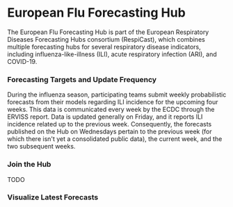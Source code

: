 # European Flu Forecasting Hub
The European Flu Forecasting Hub is part of the European Respiratory Diseases Forecasting Hubs consortium (RespiCast), which combines multiple forecasting hubs for several respiratory disease indicators, including influenza-like-illness (ILI), acute respiratory infection (ARI), and COVID-19.


### Forecasting Targets and Update Frequency
During the influenza season, participating teams submit weekly probabilistic forecasts from their models regarding ILI incidence for the upcoming four weeks. This data is communicated every week by the ECDC through the ERVISS report. Data is updated generally on Friday, and it reports ILI incidence related up to the previous week. Consequently, the forecasts published on the Hub on Wednesdays pertain to the previous week (for which there isn't yet a consolidated public data), the current week, and the two subsequent weeks.


### Join the Hub
TODO

### Visualize Latest Forecasts
